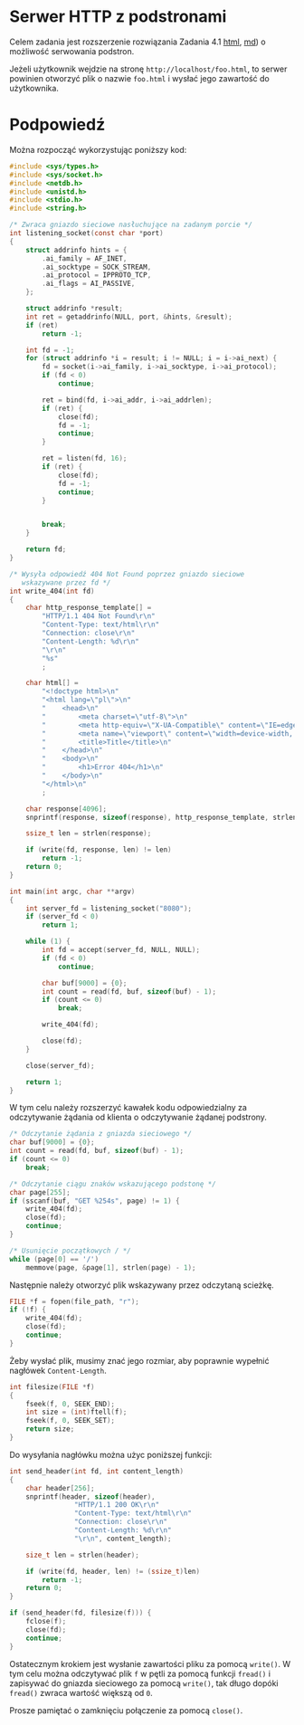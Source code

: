 # Serwer HTTP z podstronami

Celem zadania jest rozszerzenie rozwiązania Zadania 4.1 [html](https://czarnota.github.io/wpsl/4/task1-solved), [md](https://github.com/czarnota/wpsl/tree/main/4/task1-solved.md))
o możliwość serwowania podstron.

Jeżeli użytkownik wejdzie na stronę `http://localhost/foo.html`, to serwer powinien
otworzyć plik o nazwie `foo.html` i wysłać jego zawartość do użytkownika.

# Podpowiedź

Można rozpocząć wykorzystując poniższy kod:
```c
#include <sys/types.h>
#include <sys/socket.h>
#include <netdb.h>
#include <unistd.h>
#include <stdio.h>
#include <string.h>

/* Zwraca gniazdo sieciowe nasłuchujące na zadanym porcie */
int listening_socket(const char *port)
{
    struct addrinfo hints = {
        .ai_family = AF_INET,
        .ai_socktype = SOCK_STREAM,
        .ai_protocol = IPPROTO_TCP,
        .ai_flags = AI_PASSIVE,
    };

    struct addrinfo *result;
    int ret = getaddrinfo(NULL, port, &hints, &result);
    if (ret)
        return -1;

    int fd = -1;
    for (struct addrinfo *i = result; i != NULL; i = i->ai_next) {
        fd = socket(i->ai_family, i->ai_socktype, i->ai_protocol);
        if (fd < 0)
            continue;

        ret = bind(fd, i->ai_addr, i->ai_addrlen);
        if (ret) {
            close(fd);
            fd = -1;
            continue;
        }

        ret = listen(fd, 16);
        if (ret) {
            close(fd);
            fd = -1;
            continue;
        }


        break;
    }

    return fd;
}

/* Wysyła odpowiedź 404 Not Found poprzez gniazdo sieciowe
   wskazywane przez fd */
int write_404(int fd)
{
    char http_response_template[] =
        "HTTP/1.1 404 Not Found\r\n"
        "Content-Type: text/html\r\n"
        "Connection: close\r\n"
        "Content-Length: %d\r\n"
        "\r\n"
        "%s"
        ;

    char html[] =
        "<!doctype html>\n"
        "<html lang=\"pl\">\n"
        "    <head>\n"
        "        <meta charset=\"utf-8\">\n"
        "        <meta http-equiv=\"X-UA-Compatible\" content=\"IE=edge\">\n"
        "        <meta name=\"viewport\" content=\"width=device-width, initial-scale=1\">\n"
        "        <title>Title</title>\n"
        "    </head>\n"
        "    <body>\n"
        "        <h1>Error 404</h1>\n"
        "    </body>\n"
        "</html>\n"
        ;

    char response[4096];
    snprintf(response, sizeof(response), http_response_template, strlen(html), html);

    ssize_t len = strlen(response);

    if (write(fd, response, len) != len)
        return -1;
    return 0;
}

int main(int argc, char **argv)
{
    int server_fd = listening_socket("8080");
    if (server_fd < 0)
        return 1;

    while (1) {
        int fd = accept(server_fd, NULL, NULL);
        if (fd < 0)
            continue;

        char buf[9000] = {0};
        int count = read(fd, buf, sizeof(buf) - 1);
        if (count <= 0)
            break;

        write_404(fd);

        close(fd);
    }

    close(server_fd);

    return 1;
}
```

W tym celu należy rozszerzyć kawałek kodu odpowiedzialny za odczytywanie żądania
od klienta o odczytywanie żądanej podstrony.

```c
/* Odczytanie żądania z gniazda sieciowego */
char buf[9000] = {0};
int count = read(fd, buf, sizeof(buf) - 1);
if (count <= 0)
    break;

/* Odczytanie ciągu znaków wskazującego podstonę */
char page[255];
if (sscanf(buf, "GET %254s", page) != 1) {
    write_404(fd);
    close(fd);
    continue;
}

/* Usunięcie początkowych / */
while (page[0] == '/')
    memmove(page, &page[1], strlen(page) - 1);
```

Następnie należy otworzyć plik wskazywany przez odczytaną scieżkę.
```c
FILE *f = fopen(file_path, "r");
if (!f) {
    write_404(fd);
    close(fd);
    continue;
}
```

Żeby wysłać plik, musimy znać jego rozmiar, aby poprawnie wypełnić
nagłówek `Content-Length`.

```c
int filesize(FILE *f)
{
    fseek(f, 0, SEEK_END);
    int size = (int)ftell(f);
    fseek(f, 0, SEEK_SET);
    return size;
}
```

Do wysyłania nagłówku można użyc poniższej funkcji:
```c
int send_header(int fd, int content_length)
{
    char header[256];
    snprintf(header, sizeof(header),
                "HTTP/1.1 200 OK\r\n"
                "Content-Type: text/html\r\n"
                "Connection: close\r\n"
                "Content-Length: %d\r\n"
                "\r\n", content_length);

    size_t len = strlen(header);

    if (write(fd, header, len) != (ssize_t)len)
        return -1;
    return 0;
}
```
```c
if (send_header(fd, filesize(f))) {
    fclose(f);
    close(fd);
    continue;
}
```

Ostatecznym krokiem jest wysłanie zawartości pliku za pomocą `write()`. W tym
celu można odczytywać plik `f` w pętli za pomocą funkcji `fread()` i zapisywać
do gniazda sieciowego za pomocą `write()`, tak długo dopóki `fread()` zwraca
wartość większą od `0`.

Prosze pamiętać o zamknięciu połączenie za pomocą `close()`.

